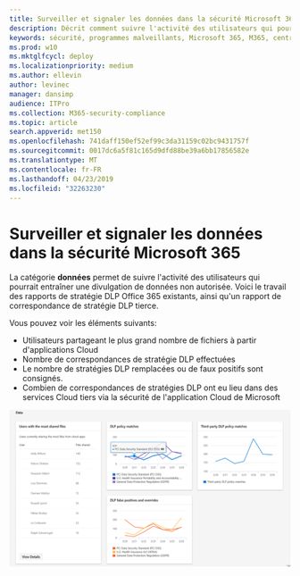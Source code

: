 ```yaml
---
title: Surveiller et signaler les données dans la sécurité Microsoft 365
description: Décrit comment suivre l'activité des utilisateurs qui pourrait entraîner une divulgation de données non autorisée.
keywords: sécurité, programmes malveillants, Microsoft 365, M365, centre de sécurité, moniteur, rapport, données
ms.prod: w10
ms.mktglfcycl: deploy
ms.localizationpriority: medium
ms.author: ellevin
author: levinec
manager: dansimp
audience: ITPro
ms.collection: M365-security-compliance
ms.topic: article
search.appverid: met150
ms.openlocfilehash: 741daff150ef52ef99c3da31159c02bc9431757f
ms.sourcegitcommit: 0017dc6a5f81c165d9dfd88be39a6bb17856582e
ms.translationtype: MT
ms.contentlocale: fr-FR
ms.lasthandoff: 04/23/2019
ms.locfileid: "32263230"
---
```

# <a name="monitor-and-report-data-in-microsoft-365-security"></a>Surveiller et signaler les données dans la sécurité Microsoft 365

La catégorie **données** permet de suivre l'activité des utilisateurs qui pourrait entraîner une divulgation de données non autorisée. Voici le travail des rapports de stratégie DLP Office 365 existants, ainsi qu'un rapport de correspondance de stratégie DLP tierce.

Vous pouvez voir les éléments suivants:

* Utilisateurs partageant le plus grand nombre de fichiers à partir d'applications Cloud
* Nombre de correspondances de stratégie DLP effectuées
* Le nombre de stratégies DLP remplacées ou de faux positifs sont consignés.
* Combien de correspondances de stratégies DLP ont eu lieu dans des services Cloud tiers via la sécurité de l'application Cloud de Microsoft

![Catégorie données de la page surveillance des rapports &](./media/security-docs/data.png)
